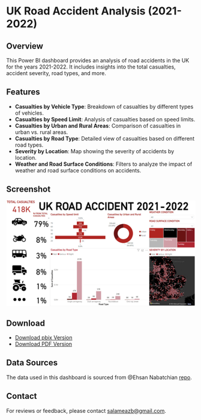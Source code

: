 # UK Road Accident Analysis (2021-2022)

## Overview
This Power BI dashboard provides an analysis of road accidents in the UK for the years 2021-2022. It includes insights into the total casualties, accident severity, road types, and more.

## Features
- **Casualties by Vehicle Type**: Breakdown of casualties by different types of vehicles.
- **Casualties by Speed Limit**: Analysis of casualties based on speed limits.
- **Casualties by Urban and Rural Areas**: Comparison of casualties in urban vs. rural areas.
- **Casualties by Road Type**: Detailed view of casualties based on different road types.
- **Severity by Location**: Map showing the severity of accidents by location.
- **Weather and Road Surface Conditions**: Filters to analyze the impact of weather and road surface conditions on accidents.

## Screenshot
![UK Road Accident Dashboard](Power%20BI%20dashboard%20UK%20road%20accidents.png)

## Download
- [Download pbix Version](Power%20BI%20dashboard%20UK%20road%20accidents.pbix)
- [Download PDF Version](Power%20BI%20dashboard%20UK%20road%20accidents.pdf)


## Data Sources
The data used in this dashboard is sourced from @Ehsan Nabatchian [repo](https://github.com/Ethann93/UK-ROAD-ACCIDENT-ANALYSIS-Dashboard-).

## Contact
For reviews or feedback, please contact [salameazb@gmail.com](salameazb@gmail.com).
